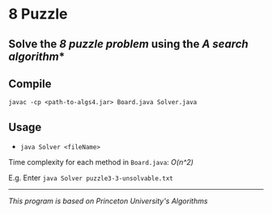 # 8 Puzzle

## Solve the *8 puzzle problem* using the **A* search algorithm**

## Compile

`javac -cp <path-to-algs4.jar> Board.java Solver.java`

## Usage

- `java Solver <fileName>`

Time complexity for each method in `Board.java`: *O(n^2)*

E.g. Enter `java Solver puzzle3-3-unsolvable.txt`

---

*This program is based on Princeton University's Algorithms*
